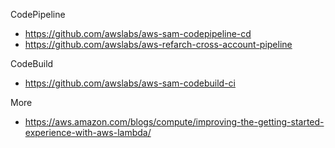 
CodePipeline
- https://github.com/awslabs/aws-sam-codepipeline-cd
- https://github.com/awslabs/aws-refarch-cross-account-pipeline

CodeBuild
- https://github.com/awslabs/aws-sam-codebuild-ci

More
- https://aws.amazon.com/blogs/compute/improving-the-getting-started-experience-with-aws-lambda/
